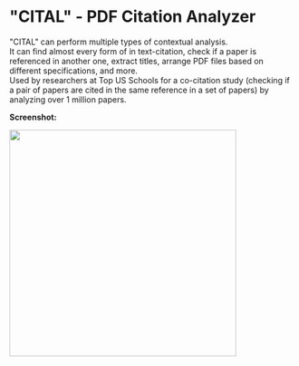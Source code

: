 # "CITAL" - PDF Citation Analyzer
"CITAL" can perform multiple types of contextual analysis.  
It can find almost every form of in text-citation, check if a paper is referenced in another one, extract titles,
arrange PDF files based on different specifications, and more.  
Used by researchers at Top US Schools for a co-citation study (checking if a pair of papers are cited in the same reference in a set of papers) by analyzing over 1 million papers.  

**Screenshot:**

<img src="https://github.com/rafaelcastrorc/PDFCitationAnalyzer/blob/master/imgs/p1.png" width="400">
